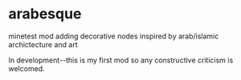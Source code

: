 # arabesque
minetest mod adding decorative nodes inspired by arab/islamic archictecture and art

In development--this is my first mod so any constructive criticism is welcomed.

